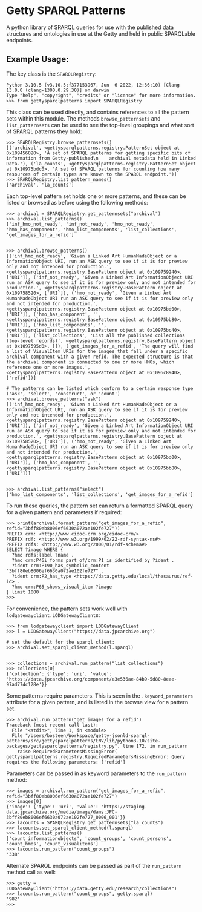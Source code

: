 # Getty SPARQL Patterns
A python library of SPARQL queries for use with the published data structures and ontologies in use at the Getty and held in public SPARQLable endpoints.

## Example Usage:

The key class is the `SPARQLRegistry`:

```
Python 3.10.5 (v3.10.5:f377153967, Jun  6 2022, 12:36:10) [Clang 13.0.0 (clang-1300.0.29.30)] on darwin
Type "help", "copyright", "credits" or "license" for more information.
>>> from gettysparqlpatterns import SPARQLRegistry
```

This class can be used directly, and contains references to all the pattern sets within this module. The methods `browse_patternsets` and `list_patternsets` can be used to see the top-level groupings and what sort of SPARQL patterns they hold:

```
>>> SPARQLRegistry.browse_patternsets()
[('archival', <gettysparqlpatterns.registry.PatternSet object at 0x109456020>, 'A set of SPARQL patterns for getting specific bits of information from Getty-published\n    archival metadata held in Linked Data.'), ('la_counts', <gettysparqlpatterns.registry.PatternSet object at 0x10975bdc0>, 'A set of SPARQL patterns for counting how many resources of certain types are known to the SPARQL endpoint.')]
>>> SPARQLRegistry.list_pattern_names()
['archival', 'la_counts']
```

Each top-level pattern set holds one or more patterns, and these can be listed or browsed as before using the following methods:

```
>>> archival = SPARQLRegistry.get_patternsets("archival")
>>> archival.list_patterns()
['inf_hmo_not_ready', 'inf_not_ready', 'hmo_not_ready', 'hmo_has_component', 'hmo_list_components', 'list_collections', 'get_images_for_a_refid']


>>> archival.browse_patterns()
[('inf_hmo_not_ready', 'Given a Linked Art HumanMadeObject or a InformationObject URI, run an ASK query to see if it is for preview only and not intended for production.', <gettysparqlpatterns.registry.BasePattern object at 0x109759240>, ['URI']), ('inf_not_ready', 'Given a Linked Art InformationObject URI run an ASK query to see if it is for preview only and not intended for production.', <gettysparqlpatterns.registry.BasePattern object at 0x109758520>, ['URI']), ('hmo_not_ready', 'Given a Linked Art HumanMadeObject URI run an ASK query to see if it is for preview only and not intended for production.', <gettysparqlpatterns.registry.BasePattern object at 0x10975bd00>, ['URI']), ('hmo_has_component', '', <gettysparqlpatterns.registry.BasePattern object at 0x10975bb80>, ['URI']), ('hmo_list_components', '', <gettysparqlpatterns.registry.BasePattern object at 0x10975bc40>, ['URI']), ('list_collections', 'List all the published collections (top-level records)', <gettysparqlpatterns.registry.BasePattern object at 0x1097595d0>, []), ('get_images_for_a_refid', 'The query will find a list of VisualItem URIs for the images that fall under a specific archival component with a given refid. The expected structure is that the archival component is connected to one or more HMOs, which reference one or more images.', <gettysparqlpatterns.registry.BasePattern object at 0x1096c8940>, ['refid'])]

# The patterns can be listed which conform to a certain response type ('ask', 'select', 'construct', or 'count')
>>> archival.browse_patterns("ask")
[('inf_hmo_not_ready', 'Given a Linked Art HumanMadeObject or a InformationObject URI, run an ASK query to see if it is for preview only and not intended for production.', <gettysparqlpatterns.registry.BasePattern object at 0x109759240>, ['URI']), ('inf_not_ready', 'Given a Linked Art InformationObject URI run an ASK query to see if it is for preview only and not intended for production.', <gettysparqlpatterns.registry.BasePattern object at 0x109758520>, ['URI']), ('hmo_not_ready', 'Given a Linked Art HumanMadeObject URI run an ASK query to see if it is for preview only and not intended for production.', <gettysparqlpatterns.registry.BasePattern object at 0x10975bd00>, ['URI']), ('hmo_has_component', '', <gettysparqlpatterns.registry.BasePattern object at 0x10975bb80>, ['URI'])]


>>> archival.list_patterns("select")
['hmo_list_components', 'list_collections', 'get_images_for_a_refid']
```

To run these queries, the pattern set can return a formatted SPARQL query for a given pattern and parameters if required:

```
>>> print(archival.format_pattern("get_images_for_a_refid", refid="3bff80eb8006ef6630a072ae102fe727"))
PREFIX crm: <http://www.cidoc-crm.org/cidoc-crm/>
PREFIX rdf: <http://www.w3.org/1999/02/22-rdf-syntax-ns#>
PREFIX rdfs: <http://www.w3.org/2000/01/rdf-schema#>
SELECT ?image WHERE {
  ?hmo rdfs:label ?name .
  ?hmo crm:P46i_forms_part_of/crm:P1_is_identified_by ?ident .
  ?ident crm:P190_has_symbolic_content "3bff80eb8006ef6630a072ae102fe727" .
  ?ident crm:P2_has_type <https://data.getty.edu/local/thesaurus/ref-id> .
  ?hmo crm:P65_shows_visual_item ?image
} limit 1000
>>>
```

For convenience, the pattern sets work well with `lodgatewayclient.LODGatewayClient`s:

```
>>> from lodgatewayclient import LODGatewayClient
>>> l = LODGatewayClient("https://data.jpcarchive.org")

# set the default for the sparql client:
>>> archival.set_sparql_client_method(l.sparql)


>>> collections = archival.run_pattern("list_collections")
>>> collections[0]
{'collection': {'type': 'uri', 'value': 'https://data.jpcarchive.org/component/e3e536ae-84b9-5d80-8eae-97ad774c128e'}}
```

Some patterns require parameters. This is seen in the `.keyword_parameters` attribute for a given pattern, and is listed in the browse view for a pattern set.

```
>>> archival.run_pattern("get_images_for_a_refid")
Traceback (most recent call last):
  File "<stdin>", line 1, in <module>
  File "/Users/bosteen/Workspace/getty-jsonld-sparql-patterns/src/gettysparqlpatterns/ENV/lib/python3.10/site-packages/gettysparqlpatterns/registry.py", line 172, in run_pattern
    raise RequiredParametersMissingError(
gettysparqlpatterns.registry.RequiredParametersMissingError: Query requires the following parameters: ['refid']
```

Parameters can be passed in as keyword parameters to the `run_pattern` method:

```
>>> images = archival.run_pattern("get_images_for_a_refid", refid="3bff80eb8006ef6630a072ae102fe727")
>>> images[0]
{'image': {'type': 'uri', 'value': 'https://staging-data.jpcarchive.org/media/image/dams:JPC-3bff80eb8006ef6630a072ae102fe727_0006_001'}}
>>> lacounts = SPARQLRegistry.get_patternsets("la_counts")
>>> lacounts.set_sparql_client_method(l.sparql)
>>> lacounts.list_patterns()
['count_informationobjects', 'count_groups', 'count_persons', 'count_hmos', 'count_visualitems']
>>> lacounts.run_pattern("count_groups")
'338'
```

Alternate SPARQL endpoints can be passed as part of the `run_pattern` method call as well:

```
>>> getty = LODGatewayClient("https://data.getty.edu/research/collections")
>>> lacounts.run_pattern("count_groups", getty.sparql)
'982'
>>>
```